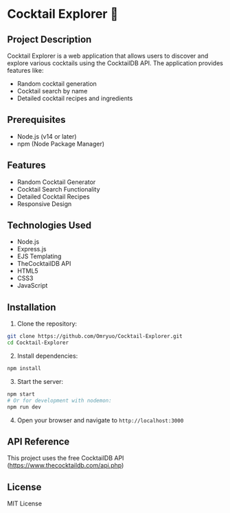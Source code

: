 # Cocktail Explorer 🍹

## Project Description
Cocktail Explorer is a web application that allows users to discover and explore various cocktails using the CocktailDB API. The application provides features like:
- Random cocktail generation
- Cocktail search by name
- Detailed cocktail recipes and ingredients

## Prerequisites
- Node.js (v14 or later)
- npm (Node Package Manager)

## Features
- Random Cocktail Generator
- Cocktail Search Functionality
- Detailed Cocktail Recipes
- Responsive Design

## Technologies Used
- Node.js
- Express.js
- EJS Templating
- TheCocktailDB API
- HTML5
- CSS3
- JavaScript

## Installation

1. Clone the repository:
```bash
git clone https://github.com/Omryuo/Cocktail-Explorer.git
cd Cocktail-Explorer
```

2. Install dependencies:
```bash
npm install
```

3. Start the server:
```bash
npm start
# Or for development with nodemon:
npm run dev
```

4. Open your browser and navigate to `http://localhost:3000`


## API Reference
This project uses the free CocktailDB API (https://www.thecocktaildb.com/api.php)

## License
MIT License
